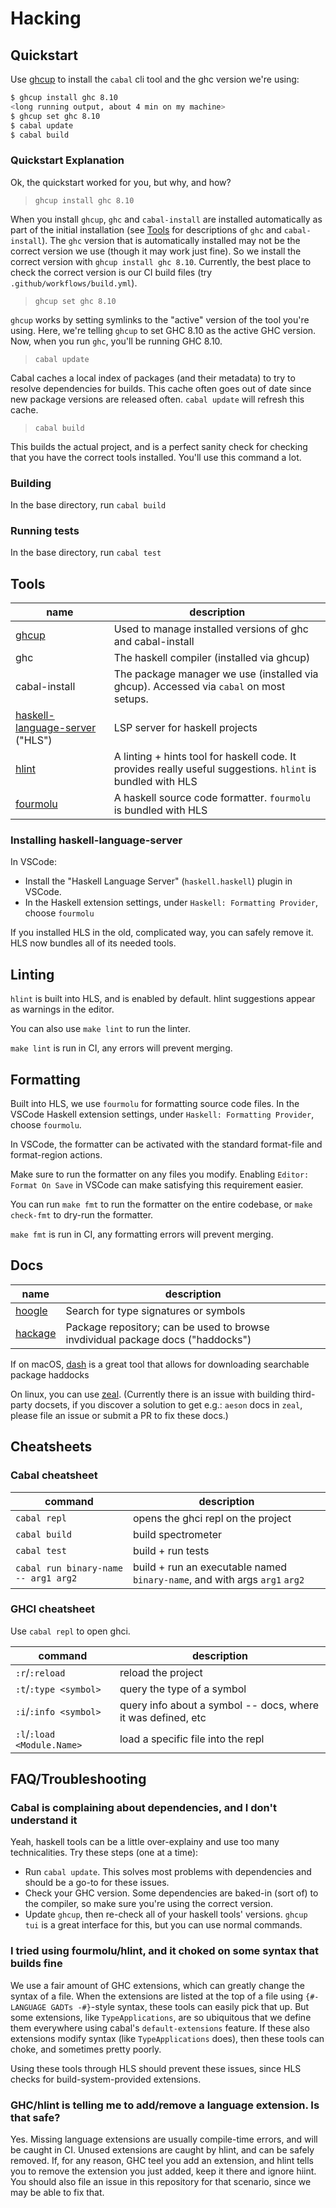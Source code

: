 # Hacking

## Quickstart

Use [ghcup][ghcup] to install the `cabal` cli tool and the ghc version we're using:

```sh
$ ghcup install ghc 8.10
<long running output, about 4 min on my machine>
$ ghcup set ghc 8.10
$ cabal update
$ cabal build
```

### Quickstart Explanation

Ok, the quickstart worked for you, but why, and how?

> `ghcup install ghc 8.10`

When you install `ghcup`, `ghc` and `cabal-install` are installed automatically as part of the initial installation (see [Tools](#Tools) for descriptions of `ghc` and `cabal-install`).
The `ghc` version that is automatically installed may not be the correct version we use (though it may work just fine).  So we install the correct version with `ghcup install ghc 8.10`.
Currently, the best place to check the correct version is our CI build files (try `.github/workflows/build.yml`).

> `ghcup set ghc 8.10`

`ghcup` works by setting symlinks to the "active" version of the tool you're using.  Here, we're telling `ghcup` to set GHC 8.10 as the active GHC version.
Now, when you run `ghc`, you'll be running GHC 8.10.

> `cabal update`

Cabal caches a local index of packages (and their metadata) to try to resolve dependencies for builds.
This cache often goes out of date since new package versions are released often.  `cabal update` will refresh this cache.

> `cabal build`

This builds the actual project, and is a perfect sanity check for checking that you have the correct tools installed.
You'll use this command a lot.

### Building

In the base directory, run `cabal build`

### Running tests

In the base directory, run `cabal test`

## Tools

| name | description |
| ---- | ----------- |
| [ghcup][ghcup] | Used to manage installed versions of ghc and cabal-install |
| ghc | The haskell compiler (installed via ghcup) |
| cabal-install | The package manager we use (installed via ghcup). Accessed via `cabal` on most setups. |
| [haskell-language-server][hls] ("HLS") | LSP server for haskell projects |
| [hlint][hlint] | A linting + hints tool for haskell code. It provides really useful suggestions.  `hlint` is bundled with HLS |
| [fourmolu][fourmolu] | A haskell source code formatter. `fourmolu` is bundled with HLS |

### Installing haskell-language-server

In VSCode:

- Install the "Haskell Language Server" (`haskell.haskell`) plugin in VSCode.
- In the Haskell extension settings, under `Haskell: Formatting Provider`, choose `fourmolu`

If you installed HLS in the old, complicated way, you can safely remove it.  HLS now bundles all of its needed tools.

## Linting

`hlint` is built into HLS, and is enabled by default. hlint suggestions appear as warnings in the editor.

You can also use `make lint` to run the linter.

`make lint` is run in CI, any errors will prevent merging.

## Formatting

Built into HLS, we use `fourmolu` for formatting source code files. In the VSCode Haskell extension settings, under `Haskell: Formatting Provider`, choose `fourmolu`.

In VSCode, the formatter can be activated with the standard format-file and format-region actions.

Make sure to run the formatter on any files you modify. Enabling `Editor: Format On Save` in VSCode can make satisfying this requirement easier.

You can run `make fmt` to run the formatter on the entire codebase, or `make check-fmt` to dry-run the formatter.

`make fmt` is run in CI, any formatting errors will prevent merging.

## Docs

| name | description |
| ---- | ----------- |
| [hoogle][hoogle] | Search for type signatures or symbols |
| [hackage][hackage] | Package repository; can be used to browse invdividual package docs ("haddocks") |

If on macOS, [dash](https://kapeli.com/dash) is a great tool that allows for downloading searchable package haddocks

On linux, you can use [zeal](https://zealdocs.org/).  (Currently there is an issue with building third-party docsets, if you discover a solution to get e.g.: `aeson` docs in `zeal`, please file an issue or submit a PR to fix these docs.)

## Cheatsheets

### Cabal cheatsheet

| command | description |
| ------- | ----------- |
| `cabal repl` | opens the ghci repl on the project |
| `cabal build` | build spectrometer |
| `cabal test` | build + run tests |
| `cabal run binary-name -- arg1 arg2` | build + run an executable named `binary-name`, and with args `arg1` `arg2` |

### GHCI cheatsheet

Use `cabal repl` to open ghci.

| command | description |
| ------- | ----------- |
| `:r`/`:reload` | reload the project |
| `:t`/`:type <symbol>` | query the type of a symbol |
| `:i`/`:info <symbol>` | query info about a symbol -- docs, where it was defined, etc |
| `:l`/`:load <Module.Name>` | load a specific file into the repl |

## FAQ/Troubleshooting

### Cabal is complaining about dependencies, and I don't understand it

Yeah, haskell tools can be a little over-explainy and use too many technicalities. Try these steps (one at a time):

* Run `cabal update`.  This solves most problems with dependencies and should be a go-to for these issues.
* Check your GHC version.  Some dependencies are baked-in (sort of) to the compiler, so make sure you're using the correct version.
* Update `ghcup`, then re-check all of your haskell tools' versions.  `ghcup tui` is a great interface for this, but you can use normal commands.

### I tried using fourmolu/hlint, and it choked on some syntax that builds fine

We use a fair amount of GHC extensions, which can greatly change the syntax of a file.  When the extensions are listed at the top of a file
using `{#- LANGUAGE GADTs -#}`-style syntax, these tools can easily pick that up.  But some extensions, like `TypeApplications`, are so ubiquitous
that we define them everywhere using cabal's `default-extensions` feature.  If these also extensions modify syntax (like `TypeApplications` does), then
these tools can choke, and sometimes pretty poorly.

Using these tools through HLS should prevent these issues, since HLS checks for build-system-provided extensions.

### GHC/hlint is telling me to add/remove a language extension.  Is that safe?

Yes.  Missing language extensions are usually compile-time errors, and will be caught in CI.  Unused extensions are caught by hlint, and can be safely removed.
If, for any reason, GHC teel you add an extension, and hlint tells you to remove the extension you just added, keep it there and ignore hiint.  You should also file
an issue in this repository for that scenario, since we may be able to fix that.

[fourmolu]: https://github.com/fourmolu/fourmolu
[ghcup]: https://www.haskell.org/ghcup
[hackage]: https://hackage.haskell.org/
[hlint]: https://github.com/ndmitchell/hlint
[hls]: https://github.com/haskell/haskell-language-server
[hoogle]: https://hoogle.haskell.org/
